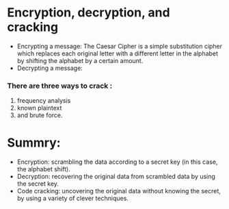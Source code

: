 # Encryption, decryption, and cracking

- Encrypting a message:
  The Caesar Cipher is a simple substitution cipher which replaces each original letter with a different letter in the alphabet by shifting the alphabet by a certain amount.
- Decrypting a message:

### There are three ways to crack :

1.  frequency analysis
2.  known plaintext
3.  and brute force.

# Summry:

- Encryption: scrambling the data according to a secret key (in this case, the alphabet shift).
- Decryption: recovering the original data from scrambled data by using the secret key.
- Code cracking: uncovering the original data without knowing the secret, by using a variety of clever techniques.
